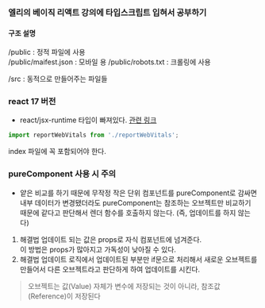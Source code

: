### 엘리의 베이직 리액트 강의에 타입스크립트 입혀서 공부하기

#### 구조 설명
/public      : 정적 파일에 사용   
/public/maifest.json : 모바일 용
/public/robots.txt : 크롤링에 사용

/src   : 동적으로 만들어주는 파일들   

### react 17 버전
- react/jsx-runtime 타입이 빠져있다. [관련 링크](https://github.com/facebook/create-react-app/issues/10109)   
```js
import reportWebVitals from './reportWebVitals';

```
index 파일에 꼭 포함되어야 한다.

### pureComponent 사용 시 주의

- 얕은 비교를 하기 때문에 무작정 작은 단위 컴포넌트를 pureComponent로 감싸면 내부 데이터가 변경됐더라도 pureComponent는 참조하는 오브젝트만 비교하기 때문에 같다고 판단해서 렌더 함수를 호출하지 않는다. (즉, 업데이트를 하지 않는다)   

1. 해결법
업데이트 되는 값은 props로 자식 컴포넌트에 넘겨준다.   
이 방법은 props가 많아지고 가독성이 낮아질 수 있다.
2. 해결법
업데이트 로직에서 업데이트된 부분만 if문으로 처리해서 새로운 오브젝트를 만들어서 다른 오브젝트라고 판단하게 하여 업데이트를 시킨다.


> 오브젝트는 값(Value) 자체가 변수에 저장되는 것이 아니라, 참조값(Reference)이 저장된다